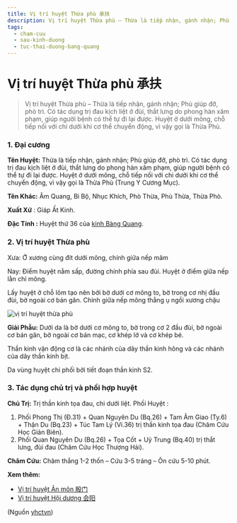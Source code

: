 ```yaml
---
title: Vị trí huyệt Thừa phù 承扶
description: Vị trí huyệt Thừa phù – Thừa là tiếp nhận, gánh nhận; Phù giúp đỡ, phò trì. Có tác dụng trị đau kịch liệt ở đùi, thắt lưng do phong hàn xâm phạm, giúp người bệnh có thể tự đi lại được. Huyệt ở dưới mông, chỗ tiếp nối với chi dưới khi cơ thể chuyển động, vì vậy gọi là Thừa Phù.
tags:
  - cham-cuu
  - sau-kinh-duong
  - tuc-thai-duong-bang-quang
---
```


# Vị trí huyệt Thừa phù 承扶 

> Vị trí huyệt Thừa phù – Thừa là tiếp nhận, gánh nhận; Phù giúp đỡ, phò trì. Có tác dụng trị đau kịch liệt ở đùi, thắt lưng do phong hàn xâm phạm, giúp người bệnh có thể tự đi lại được. Huyệt ở dưới mông, chỗ tiếp nối với chi dưới khi cơ thể chuyển động, vì vậy gọi là Thừa Phù.

### 1. Đại cương

**Tên Huyệt:** Thừa là tiếp nhận, gánh nhận; Phù giúp đỡ, phò trì. Có tác dụng trị đau kịch liệt ở đùi, thắt lưng do phong hàn xâm phạm, giúp người bệnh có thể tự đi lại được. Huyệt ở dưới mông, chỗ tiếp nối với chi dưới khi cơ thể chuyển động, vì vậy gọi là Thừa Phù (Trung Y Cương Mục).

**Tên Khác:** Âm Quang, Bì Bộ, Nhục Khích, Phò Thừa, Phù Thừa, Thừa Phò.

**Xuất Xứ** : Giáp Ất Kinh.

**Đặc Tính :** Huyệt thứ 36 của [kinh Bàng Quang](/yhctvn/kinh-tuc-thai-duong-bang-quang).

### 2. Vị trí huyệt Thừa phù

Xưa: Ở xương cùng đít dưới mông, chính giữa nếp mâm

Nay: Điểm huyệt nằm sấp, đường chính phía sau đùi. Huyệt ở điểm giữa nếp lằn chỉ mông.

Lấy huyệt ở chỗ lõm tạo nên bởi bờ dưới cơ mông to, bờ trong cơ nhị đầu đùi, bờ ngoài cơ bán gân. Chính giữa nếp mông thẳng ụ ngồi xương chậu

![vị trí huyệt thừa phù](/imgs/yhctvn/vi-tri-huyet-thua-phu-300x169.jpg)

**Giải Phẫu:** Dưới da là bờ dưới cơ mông to, bờ trong cơ 2 đầu đùi, bờ ngoài cơ bán gân, bờ ngoài cơ bán mạc, cơ khép lớ và cơ khép bé.

Thần kinh vận động cơ là các nhánh của dây thần kinh hông và các nhánh của dây thần kinh bịt.

Da vùng huyệt chi phối bởi tiết đoạn thần kinh S2.

### 3. Tác dụng chủ trị và phối hợp huyệt

**Chủ Trị:** Trị thần kinh tọa đau, chi dưới liệt. Phối Huyệt :

1. Phối Phong Thị (Đ.31) + Quan Nguyên Du (Bq.26) + Tam Âm Giao (Ty.6) + Thận Du (Bq.23) + Túc Tam Lý (Vi.36) trị thần kinh tọa đau (Châm Cứu Học Giản Biên).
2. Phối Quan Nguyên Du (Bq.26) + Tọa Cốt + Uỷ Trung (Bq.40) trị thắt lưng, đùi đau (Châm Cứu Học Thượng Hải).

**Châm Cứu:** Châm thẳng 1-2 thốn – Cứu 3-5 tráng – Ôn cứu 5-10 phút.

**Xem thêm:**

* [Vị trí huyệt Ân môn 殷门](/yhctvn/vi-tri-huyet-an-mon-%e6%ae%b7%e9%97%a8)
* [Vị trí huyệt Hội dương 会阳](/yhctvn/vi-tri-huyet-hoi-duong-%e4%bc%9a%e9%98%b3)

(Nguồn <a href="https://yhctvn.com/vi-tri-huyet-thua-phu-承扶/" target="_blank">yhctvn</a>)
